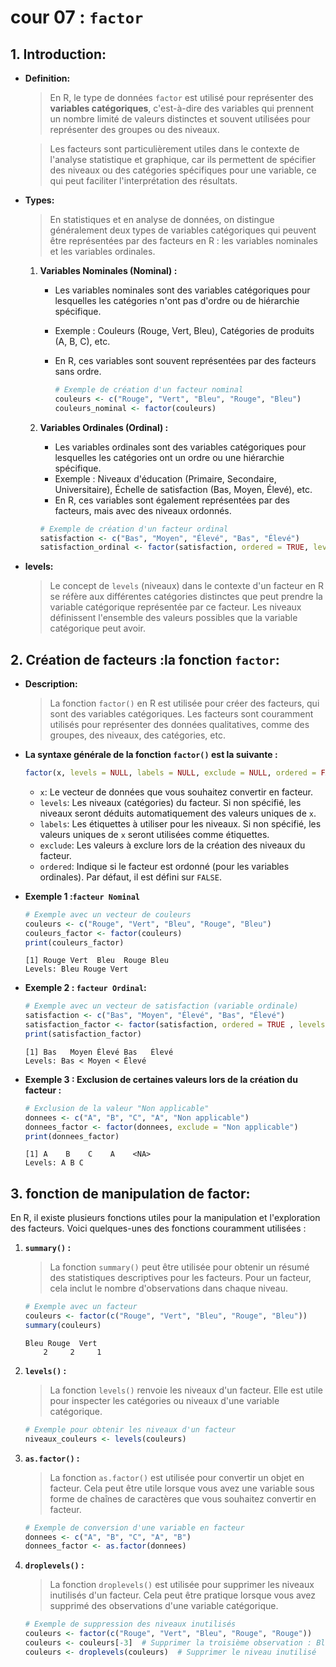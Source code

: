 # cour 07 : **``factor``**

## 1. **Introduction:**

- **Definition:**

    >En R, le type de données ``factor`` est utilisé pour représenter des **variables catégoriques**, c'est-à-dire des variables qui prennent un nombre limité de valeurs distinctes et souvent utilisées pour représenter des groupes ou des niveaux. 

    >Les facteurs sont particulièrement utiles dans le contexte de l'analyse statistique et graphique, car ils permettent de spécifier des niveaux ou des catégories spécifiques pour une variable, ce qui peut faciliter l'interprétation des résultats.

- **Types:**
    
    >En statistiques et en analyse de données, on distingue généralement deux types de variables catégoriques qui peuvent être représentées par des facteurs en R : les variables nominales et les variables ordinales.

    1. **Variables Nominales (Nominal) :**
        - Les variables nominales sont des variables catégoriques pour lesquelles les catégories n'ont pas d'ordre ou de hiérarchie spécifique.
        - Exemple : Couleurs (Rouge, Vert, Bleu), Catégories de produits (A, B, C), etc.
        - En R, ces variables sont souvent représentées par des facteurs sans ordre.

            ```R
            # Exemple de création d'un facteur nominal
            couleurs <- c("Rouge", "Vert", "Bleu", "Rouge", "Bleu")
            couleurs_nominal <- factor(couleurs)
            ```

    2. **Variables Ordinales (Ordinal) :**
        - Les variables ordinales sont des variables catégoriques pour lesquelles les catégories ont un ordre ou une hiérarchie spécifique.
        - Exemple : Niveaux d'éducation (Primaire, Secondaire, Universitaire), Échelle de satisfaction (Bas, Moyen, Élevé), etc.
        - En R, ces variables sont également représentées par des facteurs, mais avec des niveaux ordonnés.

        ```R
        # Exemple de création d'un facteur ordinal
        satisfaction <- c("Bas", "Moyen", "Élevé", "Bas", "Élevé")
        satisfaction_ordinal <- factor(satisfaction, ordered = TRUE, levels = c("Bas", "Moyen", "Élevé"))
        ```



- **levels:**

    >Le concept de ``levels`` (niveaux) dans le contexte d'un facteur en R se réfère aux différentes catégories distinctes que peut prendre la variable catégorique représentée par ce facteur. Les niveaux définissent l'ensemble des valeurs possibles que la variable catégorique peut avoir.



## 2. **Création de facteurs :la fonction ``factor``:** 



- **Description:**

    >La fonction `factor()` en R est utilisée pour créer des facteurs, qui sont des variables catégoriques. Les facteurs sont couramment utilisés pour représenter des données qualitatives, comme des groupes, des niveaux, des catégories, etc. 
    
- **La syntaxe générale de la fonction `factor()` est la suivante :**

    ```R
    factor(x, levels = NULL, labels = NULL, exclude = NULL, ordered = FALSE)
    ```

    - `x`: Le vecteur de données que vous souhaitez convertir en facteur.
    - `levels`: Les niveaux (catégories) du facteur. Si non spécifié, les niveaux seront déduits automatiquement des valeurs uniques de `x`.
    - `labels`: Les étiquettes à utiliser pour les niveaux. Si non spécifié, les valeurs uniques de `x` seront utilisées comme étiquettes.
    - `exclude`: Les valeurs à exclure lors de la création des niveaux du facteur.
    - `ordered`: Indique si le facteur est ordonné (pour les variables ordinales). Par défaut, il est défini sur `FALSE`.

- **Exemple 1  :``facteur Nominal``**

    ```R
    # Exemple avec un vecteur de couleurs
    couleurs <- c("Rouge", "Vert", "Bleu", "Rouge", "Bleu")
    couleurs_factor <- factor(couleurs)
    print(couleurs_factor)
    ```

    ```output
    [1] Rouge Vert  Bleu  Rouge Bleu 
    Levels: Bleu Rouge Vert
    ```

- **Exemple 2 : ``facteur Ordinal``:**

    ```R
    # Exemple avec un vecteur de satisfaction (variable ordinale)
    satisfaction <- c("Bas", "Moyen", "Élevé", "Bas", "Élevé")
    satisfaction_factor <- factor(satisfaction, ordered = TRUE , levels = c("Bas", "Moyen", "Élevé"))
    print(satisfaction_factor)
    ```

    ```output
    [1] Bas   Moyen Élevé Bas   Élevé
    Levels: Bas < Moyen < Élevé
    ```
- **Exemple 3 : Exclusion de certaines valeurs lors de la création du facteur :**

    ```R
    # Exclusion de la valeur "Non applicable"
    donnees <- c("A", "B", "C", "A", "Non applicable")
    donnees_factor <- factor(donnees, exclude = "Non applicable")
    print(donnees_factor)
    ```

    ```output
    [1] A    B    C    A    <NA>
    Levels: A B C
    ```





## 3. **fonction de manipulation de factor:**

En R, il existe plusieurs fonctions utiles pour la manipulation et l'exploration des facteurs. Voici quelques-unes des fonctions couramment utilisées :

1. **`summary()` :** 
    
    >La fonction `summary()` peut être utilisée pour obtenir un résumé des statistiques descriptives pour les facteurs. Pour un facteur, cela inclut le nombre d'observations dans chaque niveau.

    ```R
    # Exemple avec un facteur
    couleurs <- factor(c("Rouge", "Vert", "Bleu", "Rouge", "Bleu"))
    summary(couleurs)
    ```

    ```output
    Bleu Rouge  Vert 
        2     2     1 
    ```
2. **`levels()` :** 
    
    >La fonction `levels()` renvoie les niveaux d'un facteur. Elle est utile pour inspecter les catégories ou niveaux d'une variable catégorique.

    ```R
    # Exemple pour obtenir les niveaux d'un facteur
    niveaux_couleurs <- levels(couleurs)
    ```



3. **`as.factor()` :** 
    
    >La fonction `as.factor()` est utilisée pour convertir un objet en facteur. Cela peut être utile lorsque vous avez une variable sous forme de chaînes de caractères que vous souhaitez convertir en facteur.

    ```R
    # Exemple de conversion d'une variable en facteur
    donnees <- c("A", "B", "C", "A", "B")
    donnees_factor <- as.factor(donnees)
    ```

4. **`droplevels()` :** 
    
    >La fonction `droplevels()` est utilisée pour supprimer les niveaux inutilisés d'un facteur. Cela peut être pratique lorsque vous avez supprimé des observations d'une variable catégorique.

    ```R
    # Exemple de suppression des niveaux inutilisés
    couleurs <- factor(c("Rouge", "Vert", "Bleu", "Rouge", "Rouge"))
    couleurs <- couleurs[-3]  # Supprimer la troisième observation : Blue
    couleurs <- droplevels(couleurs)  # Supprimer le niveau inutilisé
    ```

